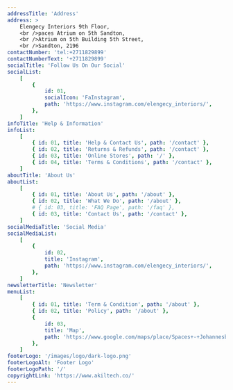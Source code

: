 ```yaml
---
addressTitle: 'Address'
address: >
    Elengecy Interiors 9th Floor,
    <br />paces Atrium on 5th Sandton, 
    <br />Atrium on 5th Building 5th Street,
    <br />Sandton, 2196
contactNumber: 'tel:+2711829899'
contactNumberText: '+2711829899'
socialTitle: 'Follow Us On Our Social'
socialList:
    [
        {
            id: 01,
            socialIcon: 'FaInstagram',
            path: 'https://www.instagram.com/elengecy_interiors/',
        },
    ]
infoTitle: 'Help & Information'
infoList:
    [
        { id: 01, title: 'Help & Contact Us', path: '/contact' },
        { id: 02, title: 'Returns & Refunds', path: '/contact' },
        { id: 03, title: 'Online Stores', path: '/' },
        { id: 04, title: 'Terms & Conditions', path: '/contact' },
    ]
aboutTitle: 'About Us'
aboutList:
    [
        { id: 01, title: 'About Us', path: '/about' },
        { id: 02, title: 'What We Do', path: '/about' },
        # { id: 03, title: 'FAQ Page', path: '/faq' },
        { id: 03, title: 'Contact Us', path: '/contact' },
    ]
socialMediaTitle: 'Social Media'
socialMediaList:
    [
        {
            id: 02,
            title: 'Instagram',
            path: 'https://www.instagram.com/elengecy_interiors/',
        },
    ]
newsletterTitle: 'Newsletter'
menuList:
    [
        { id: 01, title: 'Term & Condition', path: '/about' },
        { id: 02, title: 'Policy', path: '/about' },
        {
            id: 03,
            title: 'Map',
            path: 'https://www.google.com/maps/place/Spaces+-+Johannesburg,+Spaces+Atrium+on+5th+Sandton/@-26.1076791,28.052496,17z/data=!4m6!3m5!1s0x1e957336c9b81e51:0xd00ca3e98a953ca3!8m2!3d-26.1076791!4d28.052496!16s%2Fg%2F11bccmytfm?entry=ttu',
        },
    ]
footerLogo: '/images/logo/dark-logo.png'
footerLogoAlt: 'Footer Logo'
footerLogoPath: '/'
copyrightLink: 'https://www.akiltech.co/'
---
```

